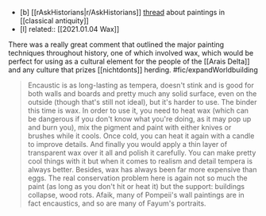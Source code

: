 - [b]  [[rAskHistorians|r/AskHistorians]] [thread](https://www.reddit.com/r/AskHistorians/comments/knl41q/why_was_that_the_greeks_and_romans_of_antiquity/) about  paintings in [[classical antiquity]]
- [l] related:: [[2021.01.04 Wax]] 

There was a really great comment that outlined the major painting techniques throughout history, one of which involved wax, which would be perfect for using as a cultural element for the people of the [[Arais Delta]] and any culture that prizes [[nichtdonts]] herding. #fic/expandWorldbuilding 

> Encaustic is as long-lasting as tempera, doesn't stink and is good for both walls and boards and pretty much any solid surface, even on the outside (though that's still not ideal), but it's harder to use. The binder this time is wax. In order to use it, you need to heat wax (which can be dangerous if you don't know what you're doing, as it may pop up and burn you), mix the pigment and paint with either knives or brushes while it cools. Once cold, you can heat it again with a candle to improve details. And finally you would apply a thin layer of transparent wax over it all and polish it carefully. You can make pretty cool things with it but when it comes to realism and detail tempera is always better. Besides, wax has always been far more expensive than eggs. The real conservation problem here is again not so much the paint (as long as you don't hit or heat it) but the support: buildings collapse, wood rots. Afaik, many of Pompeii's wall paintings are in fact encaustics, and so are many of Fayum's portraits.